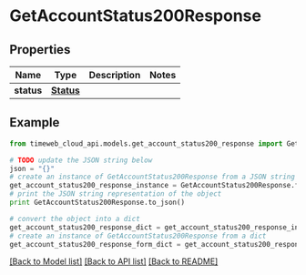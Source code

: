 # GetAccountStatus200Response


## Properties
Name | Type | Description | Notes
------------ | ------------- | ------------- | -------------
**status** | [**Status**](Status.md) |  | 

## Example

```python
from timeweb_cloud_api.models.get_account_status200_response import GetAccountStatus200Response

# TODO update the JSON string below
json = "{}"
# create an instance of GetAccountStatus200Response from a JSON string
get_account_status200_response_instance = GetAccountStatus200Response.from_json(json)
# print the JSON string representation of the object
print GetAccountStatus200Response.to_json()

# convert the object into a dict
get_account_status200_response_dict = get_account_status200_response_instance.to_dict()
# create an instance of GetAccountStatus200Response from a dict
get_account_status200_response_form_dict = get_account_status200_response.from_dict(get_account_status200_response_dict)
```
[[Back to Model list]](../README.md#documentation-for-models) [[Back to API list]](../README.md#documentation-for-api-endpoints) [[Back to README]](../README.md)


